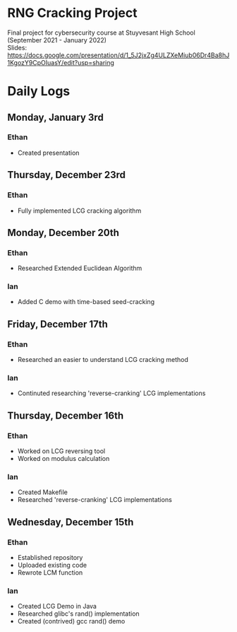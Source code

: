# RNG Cracking Project

Final project for cybersecurity course at Stuyvesant High School (September 2021 - January 2022)  
Slides: https://docs.google.com/presentation/d/1_5J2jxZg4ULZXeMiub06Dr4Ba8hJ1KgozY9CpOIuasY/edit?usp=sharing

# Daily Logs
## Monday, January 3rd
### Ethan
+ Created presentation

## Thursday, December 23rd
### Ethan
+ Fully implemented LCG cracking algorithm

## Monday, December 20th
### Ethan
+ Researched Extended Euclidean Algorithm
### Ian
+ Added C demo with time-based seed-cracking

## Friday, December 17th
### Ethan
+ Researched an easier to understand LCG cracking method
### Ian
+ Continuted researching 'reverse-cranking' LCG implementations

## Thursday, December 16th
### Ethan
+ Worked on LCG reversing tool
+ Worked on modulus calculation

### Ian
+ Created Makefile
+ Researched 'reverse-cranking' LCG implementations

## Wednesday, December 15th
### Ethan
+ Established repository
+ Uploaded existing code
+ Rewrote LCM function

### Ian
+ Created LCG Demo in Java
+ Researched glibc's rand() implementation
+ Created (contrived) gcc rand() demo
